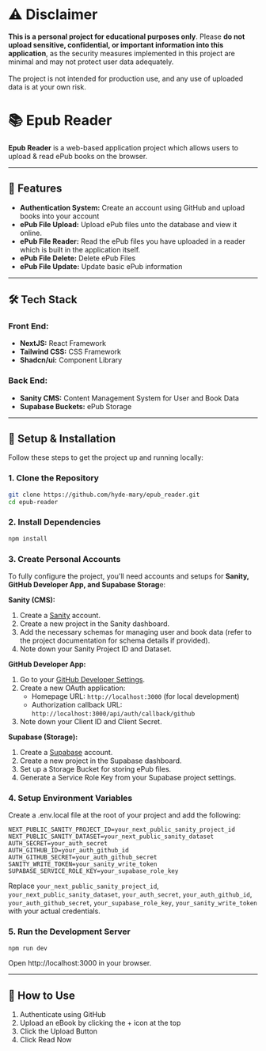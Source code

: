 # ⚠️ Disclaimer

**This is a personal project for educational purposes only**.
Please **do not upload sensitive, confidential, or important information into this application**, as the security measures implemented in this project are minimal and may not protect user data adequately. <br><br>
The project is not intended for production use, and any use of uploaded data is at your own risk.

# 📚 **Epub Reader**

**Epub Reader** is a web-based application project which allows users to upload & read ePub books on the browser.

---

## 🚀 **Features**

- **Authentication System:** Create an account using GitHub and upload books into your account
- **ePub File Upload:** Upload ePub files unto the database and view it online.
- **ePub File Reader:** Read the ePub files you have uploaded in a reader which is built in the application itself.
- **ePub File Delete:** Delete ePub Files
- **ePub File Update:** Update basic ePub information

---

## 🛠 **Tech Stack**

### Front End:

- **NextJS:** React Framework
- **Tailwind CSS:** CSS Framework
- **Shadcn/ui:** Component Library

### Back End:

- **Sanity CMS:** Content Management System for User and Book Data
- **Supabase Buckets:** ePub Storage

---

## 📂 **Setup & Installation**

Follow these steps to get the project up and running locally:

### 1. Clone the Repository

```bash
git clone https://github.com/hyde-mary/epub_reader.git
cd epub-reader
```

### 2. Install Dependencies

```bash
npm install
```

### 3. Create Personal Accounts

To fully configure the project, you'll need accounts and setups for **Sanity, GitHub Developer App, and Supabase Storag**e:

**Sanity (CMS):**

1. Create a [Sanity](https://www.sanity.io/) account.
2. Create a new project in the Sanity dashboard.
3. Add the necessary schemas for managing user and book data (refer to the project documentation for schema details if provided).
4. Note down your Sanity Project ID and Dataset.

**GitHub Developer App:**

1. Go to your [GitHub Developer Settings](https://github.com/settings/developers).
2. Create a new OAuth application:
   - Homepage URL: `http://localhost:3000` (for local development)
   - Authorization callback URL: `http://localhost:3000/api/auth/callback/github`
3. Note down your Client ID and Client Secret.

**Supabase (Storage):**

1. Create a [Supabase](https://supabase.com/) account.
2. Create a new project in the Supabase dashboard.
3. Set up a Storage Bucket for storing ePub files.
4. Generate a Service Role Key from your Supabase project settings.

### 4. Setup Environment Variables

Create a .env.local file at the root of your project and add the following:

```env
NEXT_PUBLIC_SANITY_PROJECT_ID=your_next_public_sanity_project_id
NEXT_PUBLIC_SANITY_DATASET=your_next_public_sanity_dataset
AUTH_SECRET=your_auth_secret
AUTH_GITHUB_ID=your_auth_github_id
AUTH_GITHUB_SECRET=your_auth_github_secret
SANITY_WRITE_TOKEN=your_sanity_write_token
SUPABASE_SERVICE_ROLE_KEY=your_supabase_role_key
```

Replace `your_next_public_sanity_project_id`, `your_next_public_sanity_dataset`, `your_auth_secret`, `your_auth_github_id`, `your_auth_github_secret`, `your_supabase_role_key`, `your_sanity_write_token` with your actual credentials.

### 5. Run the Development Server

```bash
npm run dev
```

Open http://localhost:3000 in your browser.

---

## 🔧 **How to Use**

1. Authenticate using GitHub
2. Upload an eBook by clicking the + icon at the top
3. Click the Upload Button
4. Click Read Now
